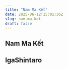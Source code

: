 ```yaml
---
title: "Nam Ma Kết"
date: 2025-06-12T15:01:36Z
slug: nam-ma-ket
draft: false
---
```


## Nam Ma Kết

## IgaShintaro


